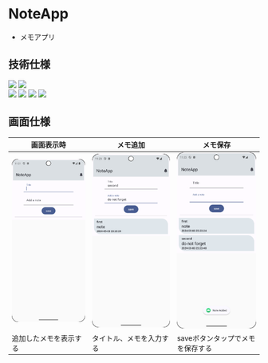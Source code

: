 # NoteApp

- メモアプリ

## 技術仕様

![](https://img.shields.io/badge/jetpack_compose-FF6441)
![](https://img.shields.io/badge/material3-FF6441)
<br/>
![](https://img.shields.io/badge/viewmodel-v2.7.0-blue)
![](https://img.shields.io/badge/room-v2.6.1-blue)
![](https://img.shields.io/badge/hilt_android-v2.48-blue)
![](https://img.shields.io/badge/coroutines-v1.8.0-blue)

## 画面仕様

 画面表示時                      | メモ追加                      | メモ保存                       
----------------------------|---------------------------|----------------------------
 ![画面表示時](docs/NoteApp.png) | ![メモ追加](docs/AddNote.png) | ![メモ保存](docs/SaveNote.png) 
 追加したメモを表示する                | タイトル、メモを入力する              | saveボタンタップでメモを保存する         

